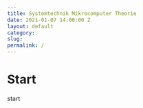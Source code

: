 ```yaml
---
title: Systemtechnik Mikrocomputer Theorie
date: 2021-01-07 14:00:00 Z
layout: default
category:
slug:
permalink: /
---
```


# Start

start
